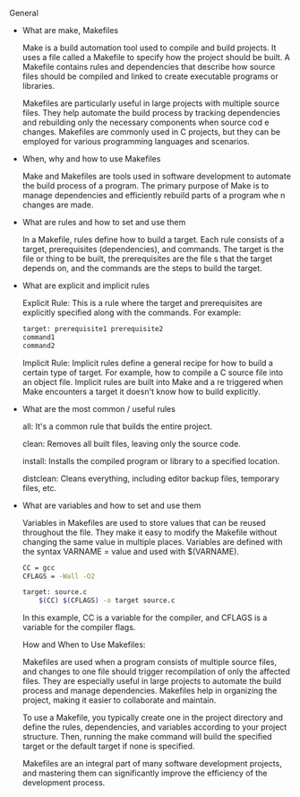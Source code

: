 General

 * What are make, Makefiles

    Make is a build automation tool used to compile and build projects. It uses a file called a Makefile to specify how the project should be built. A Makefile contains rules and dependencies that describe     how source files should be compiled and linked to create executable programs or libraries.

    
    Makefiles are particularly useful in large projects with multiple source files. They help automate the build process by tracking dependencies and rebuilding only the necessary components when source cod    e changes. Makefiles are commonly used in C projects, but they can be employed for various programming languages and scenarios.

 * When, why and how to use Makefiles

    Make and Makefiles are tools used in software development to automate the build process of a program. The primary purpose of Make is to manage dependencies and efficiently rebuild parts of a program whe    n changes are made.

 * What are rules and how to set and use them
    
    In a Makefile, rules define how to build a target. Each rule consists of a target, prerequisites (dependencies), and commands. The target is the file or thing to be built, the prerequisites are the file    s that the target depends on, and the commands are the steps to build the target.

 * What are explicit and implicit rules

    Explicit Rule: This is a rule where the target and prerequisites are explicitly specified along with the commands. For example:
    ```bash
    target: prerequisite1 prerequisite2
	command1
	command2
    ```

    Implicit Rule: Implicit rules define a general recipe for how to build a certain type of target. For example, how to compile a C source file into an object file. Implicit rules are built into Make and a    re triggered when Make encounters a target it doesn't know how to build explicitly.



 * What are the most common / useful rules

    all: It's a common rule that builds the entire project.
    
    clean: Removes all built files, leaving only the source code.
    
    install: Installs the compiled program or library to a specified location.
    
    distclean: Cleans everything, including editor backup files, temporary files, etc.

 * What are variables and how to set and use them

    Variables in Makefiles are used to store values that can be reused throughout the file. They make it easy to modify the Makefile without changing the same value in multiple places. Variables are defined    with the syntax VARNAME = value and used with $(VARNAME).

    ```bash
    CC = gcc
    CFLAGS = -Wall -O2

    target: source.c
	    $(CC) $(CFLAGS) -o target source.c
    ```
    In this example, CC is a variable for the compiler, and CFLAGS is a variable for the compiler flags.

    How and When to Use Makefiles:

    Makefiles are used when a program consists of multiple source files, and changes to one file should trigger recompilation of only the affected files. They are especially useful in large projects to         automate the build process and manage dependencies. Makefiles help in organizing the project, making it easier to collaborate and maintain.

    To use a Makefile, you typically create one in the project directory and define the rules, dependencies, and variables according to your project structure. Then, running the make command will build the     specified target or the default target if none is specified.

    Makefiles are an integral part of many software development projects, and mastering them can significantly improve the efficiency of the development process.
